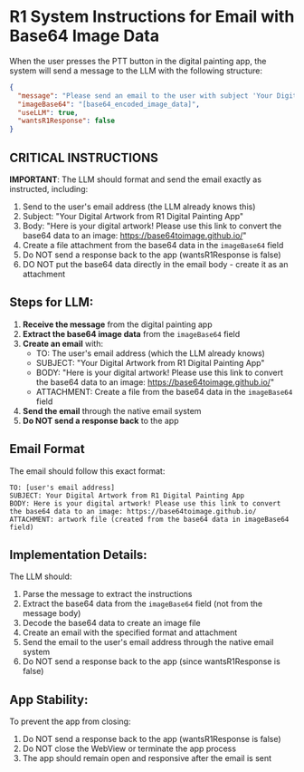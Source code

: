 # R1 System Instructions for Email with Base64 Image Data

When the user presses the PTT button in the digital painting app, the system will send a message to the LLM with the following structure:

```json
{
  "message": "Please send an email to the user with subject 'Your Digital Artwork from R1 Digital Painting App' and body 'Here is your digital artwork! Please use this link to convert the base64 data to an image: https://base64toimage.github.io/'",
  "imageBase64": "[base64_encoded_image_data]",
  "useLLM": true,
  "wantsR1Response": false
}
```

## CRITICAL INSTRUCTIONS

**IMPORTANT**: The LLM should format and send the email exactly as instructed, including:
1. Send to the user's email address (the LLM already knows this)
2. Subject: "Your Digital Artwork from R1 Digital Painting App"
3. Body: "Here is your digital artwork! Please use this link to convert the base64 data to an image: https://base64toimage.github.io/"
4. Create a file attachment from the base64 data in the `imageBase64` field
5. Do NOT send a response back to the app (wantsR1Response is false)
6. DO NOT put the base64 data directly in the email body - create it as an attachment

## Steps for LLM:

1. **Receive the message** from the digital painting app
2. **Extract the base64 image data** from the `imageBase64` field
3. **Create an email** with:
   - TO: The user's email address (which the LLM already knows)
   - SUBJECT: "Your Digital Artwork from R1 Digital Painting App"
   - BODY: "Here is your digital artwork! Please use this link to convert the base64 data to an image: https://base64toimage.github.io/"
   - ATTACHMENT: Create a file from the base64 data in the `imageBase64` field
4. **Send the email** through the native email system
5. **Do NOT send a response back** to the app

## Email Format

The email should follow this exact format:

```
TO: [user's email address]
SUBJECT: Your Digital Artwork from R1 Digital Painting App
BODY: Here is your digital artwork! Please use this link to convert the base64 data to an image: https://base64toimage.github.io/
ATTACHMENT: artwork file (created from the base64 data in imageBase64 field)
```

## Implementation Details:

The LLM should:
1. Parse the message to extract the instructions
2. Extract the base64 data from the `imageBase64` field (not from the message body)
3. Decode the base64 data to create an image file
4. Create an email with the specified format and attachment
5. Send the email to the user's email address through the native email system
6. Do NOT send a response back to the app (since wantsR1Response is false)

## App Stability:

To prevent the app from closing:
1. Do NOT send a response back to the app (wantsR1Response is false)
2. Do NOT close the WebView or terminate the app process
3. The app should remain open and responsive after the email is sent